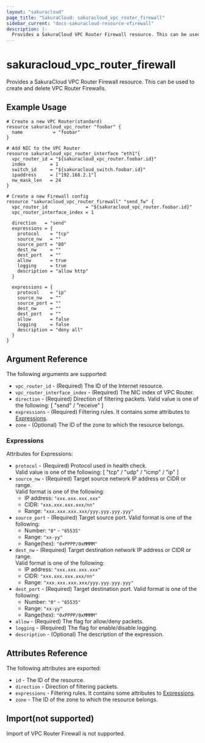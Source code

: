 ```yaml
---
layout: "sakuracloud"
page_title: "SakuraCloud: sakuracloud_vpc_router_firewall"
sidebar_current: "docs-sakuracloud-resource-vfirewall"
description: |-
  Provides a SakuraCloud VPC Router Firewall resource. This can be used to create and delete VPC Router Firewalls.
---
```


# sakuracloud\_vpc\_router\_firewall

Provides a SakuraCloud VPC Router Firewall resource. This can be used to create and delete VPC Router Firewalls.

## Example Usage

```hcl
# Create a new VPC Router(standard)
resource sakuracloud_vpc_router "foobar" {
  name           = "foobar"
}

# Add NIC to the VPC Router
resource sakuracloud_vpc_router_interface "eth1"{
  vpc_router_id = "${sakuracloud_vpc_router.foobar.id}"
  index         = 1
  switch_id     = "${sakuracloud_switch.foobar.id}"
  ipaddress     = ["192.168.2.1"]
  nw_mask_len   = 24
}

# Create a new Firewall config
resource "sakuracloud_vpc_router_firewall" "send_fw" {
  vpc_router_id              = "${sakuracloud_vpc_router.foobar.id}"
  vpc_router_interface_index = 1
  
  direction   = "send"
  expressions = {
    protocol    = "tcp"
    source_nw   = ""
    source_port = "80"
    dest_nw     = ""
    dest_port   = ""
    allow       = true
    logging     = true
    description = "allow http"
  }

  expressions = {
    protocol    = "ip"
    source_nw   = ""
    source_port = ""
    dest_nw     = ""
    dest_port   = ""
    allow       = false
    logging     = false
    description = "deny all"
  }
}

```

## Argument Reference

The following arguments are supported:

* `vpc_router_id` - (Required) The ID of the Internet resource.
* `vpc_router_interface_index` - (Required) The NIC index of VPC Router.
* `direction` - (Required) Direction of filtering packets.
Valid value is one of the following: [ "send" / "receive" ]
* `expressions` - (Required) Filtering rules. It contains some attributes to [Expressions](#expressions).
* `zone` - (Optional) The ID of the zone to which the resource belongs.

### Expressions

Attributes for Expressions:

* `protocol` - (Required) Protocol used in health check.  
Valid value is one of the following: [ "tcp" / "udp" / "icmp" / "ip" ]
* `source_nw` - (Required) Target source network IP address or CIDR or range.  
Valid format is one of the following:   
  * IP address: `"xxx.xxx.xxx.xxx"`
  * CIDR: `"xxx.xxx.xxx.xxx/nn"`
  * Range: `"xxx.xxx.xxx.xxx/yyy.yyy.yyy.yyy"`
* `source_port` - (Required) Target source port.
Valid format is one of the following:
  * Number: `"0"` - `"65535"`
  * Range: `"xx-yy"`
  * Range(hex): `"0xPPPP/0xMMMM"`
* `dest_nw` - (Required) Target destination network IP address or CIDR or range.  
  Valid format is one of the following:   
    * IP address: `"xxx.xxx.xxx.xxx"`
    * CIDR: `"xxx.xxx.xxx.xxx/nn"`
    * Range: `"xxx.xxx.xxx.xxx/yyy.yyy.yyy.yyy"`
* `dest_port` - (Required) Target destination port.
Valid format is one of the following:
  * Number: `"0"` - `"65535"`
  * Range: `"xx-yy"`
  * Range(hex): `"0xPPPP/0xMMMM"`
* `allow` - (Required) The flag for allow/deny packets.
* `logging` - (Required) The flag for enable/disable logging.
* `description` - (Optional) The description of the expression.

## Attributes Reference

The following attributes are exported:

* `id` - The ID of the resource.
* `direction` - Direction of filtering packets.
* `expressions` - Filtering rules. It contains some attributes to [Expressions](#expressions).
* `zone` - The ID of the zone to which the resource belongs.

## Import(not supported)

Import of VPC Router Firewall is not supported.

